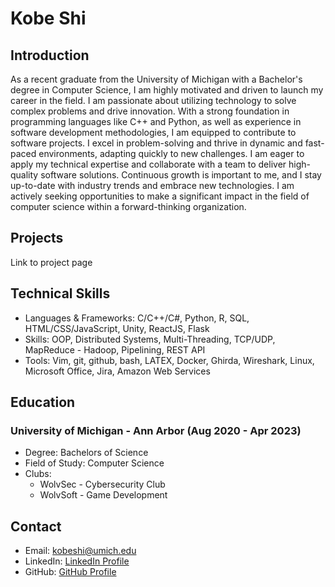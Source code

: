 # Kobe Shi

## Introduction

As a recent graduate from the University of Michigan with a Bachelor's degree in Computer Science, I am highly motivated and driven to launch my career in the field. I am passionate about utilizing technology to solve complex problems and drive innovation. With a strong foundation in programming languages like C++ and Python, as well as experience in software development methodologies, I am equipped to contribute to software projects. I excel in problem-solving and thrive in dynamic and fast-paced environments, adapting quickly to new challenges. I am eager to apply my technical expertise and collaborate with a team to deliver high-quality software solutions. Continuous growth is important to me, and I stay up-to-date with industry trends and embrace new technologies. I am actively seeking opportunities to make a significant impact in the field of computer science within a forward-thinking organization.

## Projects

Link to project page


## Technical Skills

- Languages & Frameworks: C/C++/C#, Python, R, SQL, HTML/CSS/JavaScript, Unity, ReactJS, Flask
- Skills: OOP, Distributed Systems, Multi-Threading, TCP/UDP, MapReduce - Hadoop, Pipelining, REST API
- Tools: Vim, git, github, bash, LATEX, Docker, Ghirda, Wireshark, Linux, Microsoft Office, Jira, Amazon Web Services


## Education

### University of Michigan - Ann Arbor (Aug 2020 - Apr 2023)

- Degree: Bachelors of Science
- Field of Study: Computer Science
- Clubs:
    * WolvSec - Cybersecurity Club
    * WolvSoft - Game Development


## Contact

- Email: [kobeshi@umich.edu](mailto:kobeshi@umich.edu)
- LinkedIn: [LinkedIn Profile](https://www.linkedin.com/in/kobeshi)
- GitHub: [GitHub Profile](https://github.com/jkobeshi)
